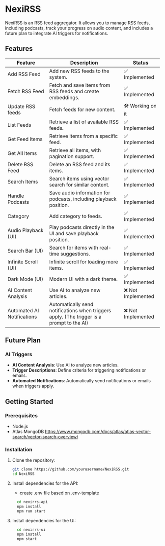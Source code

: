 # NexiRSS

NexiRSS is an  RSS feed aggregator. It allows you to manage RSS feeds, including podcasts, track your progress on audio content, and includes a future plan to integrate AI triggers for notifications.

## Features

| Feature                    | Description                                                                               | Status            |
|----------------------------|-------------------------------------------------------------------------------------------|-------------------|
| Add RSS Feed               | Add new RSS feeds to the system.                                                          | ✅ Implemented     |
| Fetch RSS Feed             | Fetch and save items from RSS feeds and create embeddings.                                | ✅ Implemented     |
| Update RSS feeds           | Fetch feeds for new content.                                                              | 🛠️ Working on it |
| List Feeds                 | Retrieve a list of available RSS feeds.                                                   | ✅ Implemented     |
| Get Feed Items             | Retrieve items from a specific feed.                                                      | ✅ Implemented     |
| Get All Items              | Retrieve all items, with pagination support.                                              | ✅ Implemented     |
| Delete RSS Feed            | Delete an RSS feed and its items.                                                         | ✅ Implemented     |
| Search Items               | Search items using vector search for similar content.                                     | ✅ Implemented     |
| Handle Podcasts            | Save audio information for podcasts, including playback position.                         | ✅ Implemented     |
| Category                   | Add category to feeds.                                                                    | ✅ Implemented     |
| Audio Playback (UI)        | Play podcasts directly in the UI and save playback position.                              | ✅ Implemented     |
| Search Bar (UI)            | Search for items with real-time suggestions.                                              | ✅ Implemented     |
| Infinite Scroll (UI)       | Infinite scroll for loading more items.                                                   | ✅ Implemented     |
| Dark Mode (UI)             | Modern UI with a dark theme.                                                              | ✅ Implemented     |
| AI Content Analysis        | Use AI to analyze new articles.                                                           | ❌ Not Implemented |
| Automated AI Notifications | Automatically send notifications when triggers apply. (The trigger is a prompt to the AI) | ❌ Not Implemented |

## Future Plan

### AI Triggers

- **AI Content Analysis**: Use AI to analyze new articles.
- **Trigger Descriptions**: Define criteria for triggering notifications or emails.
- **Automated Notifications**: Automatically send notifications or emails when triggers apply.

## Getting Started

### Prerequisites

- Node.js
- Atlas MongoDB  https://www.mongodb.com/docs/atlas/atlas-vector-search/vector-search-overview/

### Installation

1. Clone the repository:
   ```bash
   git clone https://github.com/yourusername/NexiRSS.git
   cd NexiRSS
   ```
2. Install dependencies for the API:
    - create .env file based on .env-template
    ```bash
      cd nexirrs-api
      npm install
      npm run start
    ```

3. Install dependencies for the UI:
    ```bash
      cd nexirrs-ui
      npm install
      npm start
    ```

